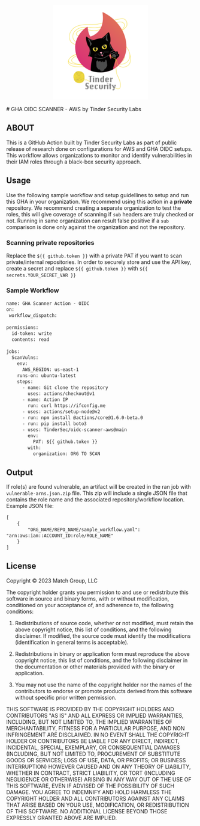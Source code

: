 <p align="center">
  <img width=50% height=50% src="static/TinderSecurity.png">
</p>
# GHA OIDC SCANNER - AWS by Tinder Security Labs

## ABOUT

This is a GitHub Action built by Tinder Security Labs as part of public release of research done on configurations for AWS and GHA OIDC setups. This workflow allows organizations to monitor and identify vulnerabilities in their IAM roles through a black-box security approach. 

## Usage
Use the following sample workflow and setup guidellines to setup and run this GHA in your organization. We recommend using this action in a **private** repository. We recommend creating a separate organization to test the roles, this will give coverage of scanning if `sub` headers are truly checked or not. Running in same organization can result false positive if a `sub` comparison is done only against the organization and not the repository.

### Scanning private repositories
Replace the `${{ github.token }}` with a private PAT if you want to scan private/internal repositories. In order to securely store and use the API key, create a secret and replace `${{ github.token }}` with `${{ secrets.YOUR_SECRET_VAR }}`


### Sample Workflow

```
name: GHA Scanner Action - OIDC
on:
 workflow_dispatch: 

permissions:
  id-token: write
  contents: read

jobs:
  ScanVulns:
    env:
      AWS_REGION: us-east-1
    runs-on: ubuntu-latest
    steps:
      - name: Git clone the repository
        uses: actions/checkout@v1
      - name: Action IP
        run: curl https://ifconfig.me
      - uses: actions/setup-node@v2
      - run: npm install @actions/core@1.6.0-beta.0 
      - run: pip install boto3
      - uses: TinderSec/oidc-scanner-aws@main
        env:
          PAT: ${{ github.token }}
        with:
          organization: ORG TO SCAN
```

## Output

If role(s) are found vulnerable, an artifact will be created in the ran job with `vulnerable-arns.json.zip` file. This zip will include a single JSON file that contains the role name and the associated repository/workflow location. Example JSON file: 

```
[
    {
        "ORG_NAME/REPO_NAME/sample_workflow.yaml": "arn:aws:iam::ACCOUNT_ID:role/ROLE_NAME"
    }
]
```

## License

Copyright © 2023 Match Group, LLC

The copyright holder grants you permission to and use or redistribute this software in source and binary forms, with or without modification, conditioned on your acceptance of, and adherence to, the following conditions:

1.  Redistributions of source code, whether or not modified, must retain the above copyright notice, this list of conditions, and the following disclaimer.  If modified, the source code must identify the modifications (identification in general terms is acceptable).

2.  Redistributions in binary or application form must reproduce the above copyright notice, this list of conditions, and the following disclaimer in the documentation or other materials provided with the binary or application.

3.  You may not use the name of the copyright holder nor the names of the contributors to endorse or promote products derived from this software without specific prior written permission.

THIS SOFTWARE IS PROVIDED BY THE COPYRIGHT HOLDERS AND CONTRIBUTORS "AS IS" AND ALL EXPRESS OR IMPLIED WARRANTIES, INCLUDING, BUT NOT LIMITED TO, THE IMPLIED WARRANTIES OF MERCHANTABILITY, FITNESS FOR A PARTICULAR PURPOSE, AND NON INFRINGEMENT ARE DISCLAIMED.  IN NO EVENT SHALL THE COPYRIGHT HOLDER OR CONTRIBUTORS BE LIABLE FOR ANY DIRECT, INDIRECT, INCIDENTAL, SPECIAL, EXEMPLARY, OR CONSEQUENTIAL DAMAGES (INCLUDING, BUT NOT LIMITED TO, PROCUREMENT OF SUBSTITUTE GOODS OR SERVICES; LOSS OF USE, DATA, OR PROFITS; OR BUSINESS INTERRUPTION) HOWEVER CAUSED AND ON ANY THEORY OF LIABILITY, WHETHER IN CONTRACT, STRICT LIABILITY, OR TORT (INCLUDING NEGLIGENCE OR OTHERWISE) ARISING IN ANY WAY OUT OF THE USE OF THIS SOFTWARE, EVEN IF ADVISED OF THE POSSIBILITY OF SUCH DAMAGE.  YOU AGREE TO INDEMNIFY AND HOLD HARMLESS THE COPYRIGHT HOLDER AND ALL CONTRIBUTORS AGAINST ANY CLAIMS THAT ARISE BASED ON YOUR USE, MODIFICATION, OR REDISTRIBUTION OF THIS SOFTWARE.  NO ADDITIONAL LICENSE BEYOND THOSE EXPRESSLY GRANTED ABOVE ARE IMPLIED.